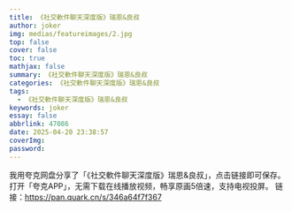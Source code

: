 ```yaml
---
title: 《社交軟件聊天深度版》瑞恩&良叔
author: joker
img: medias/featureimages/2.jpg
top: false
cover: false
toc: true
mathjax: false
summary: 《社交軟件聊天深度版》瑞恩&良叔
categories: 《社交軟件聊天深度版》瑞恩&良叔
tags:
  - 《社交軟件聊天深度版》瑞恩&良叔
keywords: joker
essay: false
abbrlink: 47086
date: 2025-04-20 23:38:57
coverImg:
password:
---
```


我用夸克网盘分享了「《社交軟件聊天深度版》瑞恩&良叔」，点击链接即可保存。打开「夸克APP」，无需下载在线播放视频，畅享原画5倍速，支持电视投屏。
链接：https://pan.quark.cn/s/346a64f7f367
